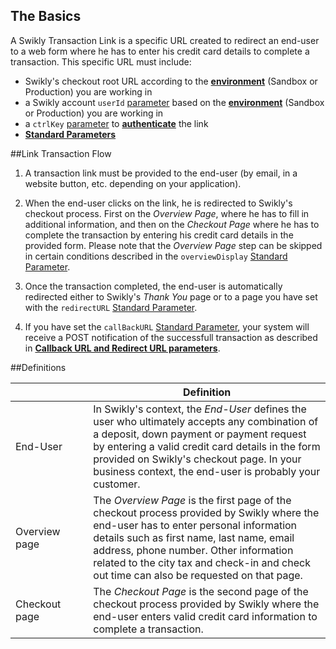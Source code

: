 ## The Basics

A Swikly Transaction Link is a specific URL created to redirect an end-user to a web form where he has to enter his credit card details to complete a transaction. This specific URL must include: 
- Swikly's checkout root URL according to the **[environment](/Swikly-Link-Documentation/Environments)** (Sandbox or Production) you are working in
- a Swikly account `userId` [parameter](/Swikly-Link-Documentation/Standard-Parameters) based on the **[environment](/Swikly-Link-Documentation/Environments)** (Sandbox or Production) you are working in
- a `ctrlKey` [parameter](/Swikly-Link-Documentation/Standard-Parameters) to **[authenticate](/Swikly-Link-Documentation/Link-Authentication)** the link
- **[Standard Parameters](/Swikly-Link-Documentation/Standard-Parameters)**

##Link Transaction Flow

1. A transaction link must be provided to the end-user (by email, in a website button, etc. depending on your application). 

2. When the end-user clicks on the link, he is redirected to Swikly's checkout process. First on the *Overview Page*, where he has to fill in additional information, and then on the *Checkout Page* where he has to complete the transaction by entering his credit card details in the provided form.
Please note that the *Overview Page* step can be skipped in certain conditions described in the `overviewDisplay` [Standard Parameter](/Swikly-Link-Documentation/Standard-Parameters).

3. Once the transaction completed, the end-user is automatically redirected either to Swikly's *Thank You* page or to a page you have set with the `redirectURL` [Standard Parameter](/Swikly-Link-Documentation/Standard-Parameters).

4. If you have set the `callBackURL` [Standard Parameter](/Swikly-Link-Documentation/Standard-Parameters), your system will receive a POST notification of the successfull transaction as described in **[Callback URL and Redirect URL parameters](/Swikly-Link-Documentation/Callback-URL-and-Redirect-URL-parameters)**.

##Definitions

|&nbsp;&nbsp;&nbsp;&nbsp;&nbsp;&nbsp;&nbsp;&nbsp;&nbsp;&nbsp;&nbsp;&nbsp;&nbsp;&nbsp;&nbsp;&nbsp;&nbsp;&nbsp;&nbsp;&nbsp;&nbsp;&nbsp;&nbsp;&nbsp;&nbsp; | Definition  |
|---|---|
|End-User | In Swikly's context, the *End-User* defines the user who ultimately accepts any combination of a deposit, down payment or payment request by entering a valid credit card details in the form provided on Swikly's checkout page. In your business context, the end-user is probably your customer.|
|Overview page | The *Overview Page* is the first page of the checkout process provided by Swikly where the end-user has to enter personal information details such as first name, last name, email address, phone number. Other information related to the city tax and check-in and check out time can also be requested on that page. |
|Checkout page | The *Checkout Page* is the second page of the checkout process provided by Swikly where the end-user enters valid credit card information to complete a transaction. |